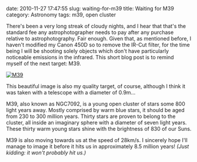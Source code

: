 date: 2010-11-27 17:47:55
slug: waiting-for-m39
title: Waiting for M39
category: Astronomy
tags: m39, open cluster

There's been a very long streak of cloudy nights, and I hear that that's the
standard fee any astrophotographer needs to pay after any purchase relative to
astrophotography. Fair enough.  Given that, as mentioned before, I haven't
modified my Canon 450D so to remove the IR-Cut filter, for the time being I
will be shooting solely objects which don't have particularly noticeable
emissions in the infrared.  This short blog post is to remind myself of the
next target: M39.

[![][1]][1]

This beautiful image is also my quality target, of course, although I think it
was taken with a telescope with a diameter of 0.9m...

M39, also known as NGC7092, is a young open cluster of stars some 800 light
years away. Mostly comprised by warm blue stars, it should be aged from 230 to
300 million years. Thirty stars are proven to belong to the cluster, all inside
an imaginary sphere with a diameter of seven light years. These thirty warm
young stars shine with the brightness of 830 of our Suns.

M39 is also moving towards us at the speed of 28km/s. I sincerely hope I'll
manage to image it before it hits us in approximately 8.5 million years! _(Just
kidding: it won't probably hit us.)_

[1]: |filename|/images/2010_m39.jpg "M39"

